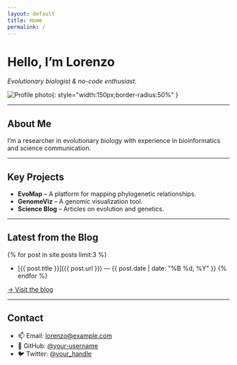 ```yaml
---
layout: default
title: Home
permalink: /
---
```


<!-- Hero -->
# Hello, I’m **Lorenzo**  
_Evolutionary biologist & no-code enthusiast._

![Profile photo](/assets/me.jpg){: style="width:150px;border-radius:50%" }

---

<!-- About Me -->
## About Me  
I’m a researcher in evolutionary biology with experience in bioinformatics and science communication.  

---

<!-- Key Projects -->
## Key Projects  
- **EvoMap** – A platform for mapping phylogenetic relationships.  
- **GenomeViz** – A genomic visualization tool.  
- **Science Blog** – Articles on evolution and genetics.

---

<!-- Blog Preview -->
## Latest from the Blog  
{% for post in site.posts limit:3 %}
- [{{ post.title }}]({{ post.url }}) — {{ post.date | date: "%B %d, %Y" }}
{% endfor %}

[→ Visit the blog](/blog/)  

---

<!-- Contact -->
## Contact  
- 📫 Email: lorenzo@example.com  
- 🔗 GitHub: [@your-username](https://github.com/your-username)  
- 🐦 Twitter: [@your_handle](https://twitter.com/your_handle)
